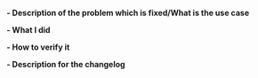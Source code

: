 <!--
If this is a bug fix, make sure your description includes "Fixes: #xxxx", or
"Closes: #xxxx"

Please provide the following information:
-->
**- Description of the problem which is fixed/What is the use case**

**- What I did**

**- How to verify it**

**- Description for the changelog**
<!--
Write a short (one line) summary that describes the changes in this
pull request for inclusion in the changelog:
-->
